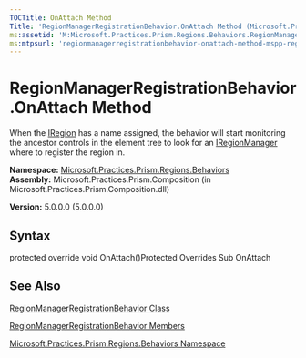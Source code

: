 ```yaml
---
TOCTitle: OnAttach Method
Title: 'RegionManagerRegistrationBehavior.OnAttach Method (Microsoft.Practices.Prism.Regions.Behaviors)'
ms:assetid: 'M:Microsoft.Practices.Prism.Regions.Behaviors.RegionManagerRegistrationBehavior.OnAttach'
ms:mtpsurl: 'regionmanagerregistrationbehavior-onattach-method-mspp-regions-behaviors.md'
---
```


# RegionManagerRegistrationBehavior.OnAttach Method

When the [IRegion](https://msdn.microsoft.com/library/microsoft.practices.prism.regions.iregion) has a name assigned, the behavior will start monitoring the ancestor controls in the element tree to look for an [IRegionManager](https://msdn.microsoft.com/library/microsoft.practices.prism.regions.iregionmanager) where to register the region in.

**Namespace:** [Microsoft.Practices.Prism.Regions.Behaviors](https://msdn.microsoft.com/library/microsoft.practices.prism.regions.behaviors)
**Assembly:** Microsoft.Practices.Prism.Composition (in Microsoft.Practices.Prism.Composition.dll)

**Version:** 5.0.0.0 (5.0.0.0)

## Syntax
protected override void OnAttach()Protected Overrides Sub OnAttach

## See Also
[RegionManagerRegistrationBehavior Class](https://msdn.microsoft.com/library/microsoft.practices.prism.regions.behaviors.regionmanagerregistrationbehavior)

[RegionManagerRegistrationBehavior Members](https://msdn.microsoft.com/allmembers.t:microsoft.practices.prism.regions.behaviors.regionmanagerregistrationbehavior)

[Microsoft.Practices.Prism.Regions.Behaviors Namespace](https://msdn.microsoft.com/library/microsoft.practices.prism.regions.behaviors)
